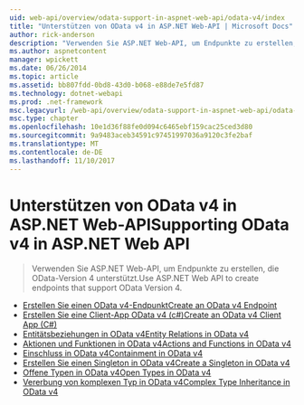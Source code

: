 ```yaml
---
uid: web-api/overview/odata-support-in-aspnet-web-api/odata-v4/index
title: "Unterstützen von OData v4 in ASP.NET Web-API | Microsoft Docs"
author: rick-anderson
description: "Verwenden Sie ASP.NET Web-API, um Endpunkte zu erstellen, die OData-Version 4 unterstützt."
ms.author: aspnetcontent
manager: wpickett
ms.date: 06/26/2014
ms.topic: article
ms.assetid: bb807fdd-0bd8-43d0-b068-e88de7e5fd87
ms.technology: dotnet-webapi
ms.prod: .net-framework
msc.legacyurl: /web-api/overview/odata-support-in-aspnet-web-api/odata-v4
msc.type: chapter
ms.openlocfilehash: 10e1d36f88fe0d094c6465ebf159cac25ced3d80
ms.sourcegitcommit: 9a9483aceb34591c97451997036a9120c3fe2baf
ms.translationtype: MT
ms.contentlocale: de-DE
ms.lasthandoff: 11/10/2017
---
```

<a name="supporting-odata-v4-in-aspnet-web-api"></a><span data-ttu-id="ebdf0-103">Unterstützen von OData v4 in ASP.NET Web-API</span><span class="sxs-lookup"><span data-stu-id="ebdf0-103">Supporting OData v4 in ASP.NET Web API</span></span>
====================
> <span data-ttu-id="ebdf0-104">Verwenden Sie ASP.NET Web-API, um Endpunkte zu erstellen, die OData-Version 4 unterstützt.</span><span class="sxs-lookup"><span data-stu-id="ebdf0-104">Use ASP.NET Web API to create endpoints that support OData Version 4.</span></span>


- [<span data-ttu-id="ebdf0-105">Erstellen Sie einen OData v4-Endpunkt</span><span class="sxs-lookup"><span data-stu-id="ebdf0-105">Create an OData v4 Endpoint</span></span>](create-an-odata-v4-endpoint.md)
- [<span data-ttu-id="ebdf0-106">Erstellen Sie eine Client-App OData v4 (c#)</span><span class="sxs-lookup"><span data-stu-id="ebdf0-106">Create an OData v4 Client App (C#)</span></span>](create-an-odata-v4-client-app.md)
- [<span data-ttu-id="ebdf0-107">Entitätsbeziehungen in OData v4</span><span class="sxs-lookup"><span data-stu-id="ebdf0-107">Entity Relations in OData v4</span></span>](entity-relations-in-odata-v4.md)
- [<span data-ttu-id="ebdf0-108">Aktionen und Funktionen in OData v4</span><span class="sxs-lookup"><span data-stu-id="ebdf0-108">Actions and Functions in OData v4</span></span>](odata-actions-and-functions.md)
- [<span data-ttu-id="ebdf0-109">Einschluss in OData v4</span><span class="sxs-lookup"><span data-stu-id="ebdf0-109">Containment in OData v4</span></span>](odata-containment-in-web-api-22.md)
- [<span data-ttu-id="ebdf0-110">Erstellen Sie einen Singleton in OData v4</span><span class="sxs-lookup"><span data-stu-id="ebdf0-110">Create a Singleton in OData v4</span></span>](using-a-singleton-in-an-odata-endpoint-in-web-api-22.md)
- [<span data-ttu-id="ebdf0-111">Offene Typen in OData v4</span><span class="sxs-lookup"><span data-stu-id="ebdf0-111">Open Types in OData v4</span></span>](use-open-types-in-odata-v4.md)
- [<span data-ttu-id="ebdf0-112">Vererbung von komplexen Typ in OData v4</span><span class="sxs-lookup"><span data-stu-id="ebdf0-112">Complex Type Inheritance in OData v4</span></span>](complex-type-inheritance-in-odata-v4.md)
